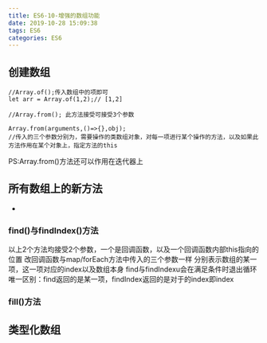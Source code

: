 ```yaml
---
title: ES6-10-增强的数组功能
date: 2019-10-28 15:09:38
tags: ES6
categories: ES6
---
```


## 创建数组
```
//Array.of();传入数组中的项即可
let arr = Array.of(1,2);// [1,2]
```

```
//Array.from(); 此方法接受可接受3个参数

Array.from(arguments,()=>{},obj);
//传入的三个参数分别为，需要操作的类数组对象，对每一项进行某个操作的方法，以及如果此方法作用在某个对象上，指定方法的this
```
PS:Array.from()方法还可以作用在迭代器上

## 所有数组上的新方法
+
### find()与findIndex()方法
以上2个方法均接受2个参数，一个是回调函数，以及一个回调函数内部this指向的位置
改回调函数与map/forEach方法中传入的三个参数一样 分别表示数组的某一项，这一项对应的index以及数组本身
find与findIndexu会在满足条件时退出循环
唯一区别：find返回的是某一项，findIndex返回的是对于的index即index


### fill()方法


## 类型化数组
